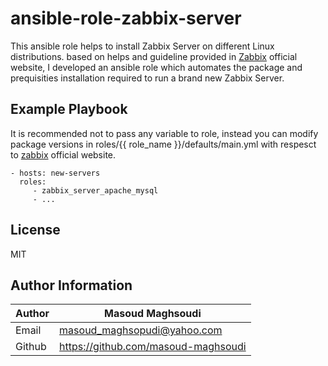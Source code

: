 # ansible-role-zabbix-server

This ansible role helps to install Zabbix Server on different Linux distributions. based on helps and guideline provided in [Zabbix](https://www.zabbix.com/download) official website, I developed an ansible role which automates the package and prequisities installation required to run a brand new Zabbix Server.

## Example Playbook

It is recommended not to pass any variable to role, instead you can modify package versions in roles/{{ role_name }}/defaults/main.yml with respesct to [zabbix](https://www.zabbix.com/download) official website.

    - hosts: new-servers
      roles:
         - zabbix_server_apache_mysql
         - ...

## License

MIT

## Author Information

| Author | Masoud Maghsoudi                      |
| ------ | ------------------------------------- |
| Email  | masoud_maghsopudi@yahoo.com           |
| Github | <https://github.com/masoud-maghsoudi> |
